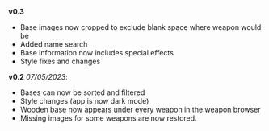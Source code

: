 **v0.3**
- Base images now cropped to exclude blank space where weapon would be
- Added name search
- Base information now includes special effects
- Style fixes and changes

**v0.2** *07/05/2023*:
- Bases can now be sorted and filtered
- Style changes (app is now dark mode)
- Wooden base now appears under every weapon in the weapon browser
- Missing images for some weapons are now restored.